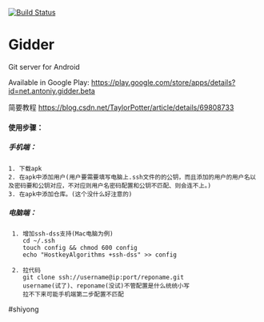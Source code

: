 [![Build Status](https://travis-ci.org/antoniy/Gidder.svg?branch=master)](https://travis-ci.org/antoniy/Gidder)

Gidder
======

Git server for Android

Available in Google Play: https://play.google.com/store/apps/details?id=net.antoniy.gidder.beta

简要教程 <https://blog.csdn.net/TaylorPotter/article/details/69808733>

#### 使用步骤：

##### 手机端：
    1. 下载apk
    2. 在apk中添加用户(用户要需要填写电脑上.ssh文件的的公钥，而且添加的用户的用户名以及密码要和公钥对应，不对应则用户名密码配置和公钥不匹配、则会连不上。) 
    3. 在apk中添加仓库。(这个没什么好注意的)

##### 电脑端：
     1. 增加ssh-dss支持(Mac电脑为例)
        cd ~/.ssh
        touch config && chmod 600 config
        echo "HostkeyAlgorithms +ssh-dss" >> config
       
     2. 拉代码
        git clone ssh://username@ip:port/reponame.git
        username(试了)、reponame(没试)不管配置是什么统统小写
        拉不下来可能手机端第二步配置不匹配
#shiyong  


